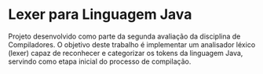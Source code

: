 # Lexer para Linguagem Java

Projeto desenvolvido como parte da segunda avaliação da disciplina de Compiladores. O objetivo deste trabalho é
implementar um analisador léxico (lexer) capaz de reconhecer e categorizar os tokens da linguagem Java, servindo como
etapa inicial do processo de compilação.

